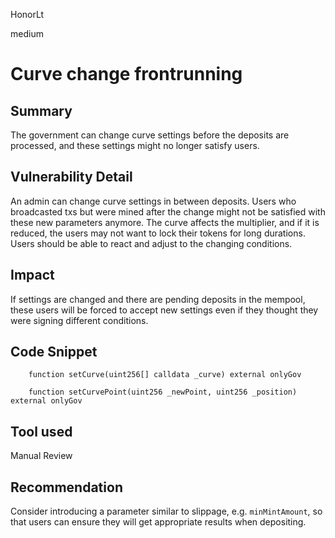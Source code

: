 HonorLt

medium

# Curve change frontrunning

## Summary
The government can change curve settings before the deposits are processed, and these settings might no longer satisfy users.

## Vulnerability Detail
An admin can change curve settings in between deposits. Users who broadcasted txs but were mined after the change might not be satisfied with these new parameters anymore. The curve affects the multiplier, and if it is reduced, the users may not want to lock their tokens for long durations. Users should be able to react and adjust to the changing conditions. 

## Impact
If settings are changed and there are pending deposits in the mempool, these users will be forced to accept new settings even if they thought they were signing different conditions.

## Code Snippet
```solidity
    function setCurve(uint256[] calldata _curve) external onlyGov

    function setCurvePoint(uint256 _newPoint, uint256 _position) external onlyGov
```

## Tool used

Manual Review

## Recommendation
Consider introducing a parameter similar to slippage, e.g. ```minMintAmount```, so that users can ensure they will get appropriate results when depositing.

